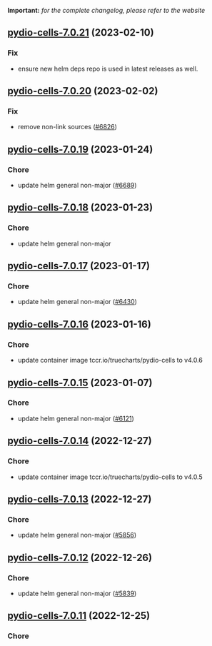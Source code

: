 **Important:**
*for the complete changelog, please refer to the website*




## [pydio-cells-7.0.21](https://github.com/truecharts/charts/compare/pydio-cells-7.0.20...pydio-cells-7.0.21) (2023-02-10)

### Fix

- ensure new helm deps repo is used in latest releases as well.
  
  


## [pydio-cells-7.0.20](https://github.com/truecharts/charts/compare/pydio-cells-7.0.19...pydio-cells-7.0.20) (2023-02-02)

### Fix

- remove non-link sources ([#6826](https://github.com/truecharts/charts/issues/6826))
  
  


## [pydio-cells-7.0.19](https://github.com/truecharts/charts/compare/pydio-cells-7.0.18...pydio-cells-7.0.19) (2023-01-24)

### Chore

- update helm general non-major ([#6689](https://github.com/truecharts/charts/issues/6689))
  
  


## [pydio-cells-7.0.18](https://github.com/truecharts/charts/compare/pydio-cells-7.0.17...pydio-cells-7.0.18) (2023-01-23)

### Chore

- update helm general non-major
  
  


## [pydio-cells-7.0.17](https://github.com/truecharts/charts/compare/pydio-cells-7.0.16...pydio-cells-7.0.17) (2023-01-17)

### Chore

- update helm general non-major ([#6430](https://github.com/truecharts/charts/issues/6430))
  
  


## [pydio-cells-7.0.16](https://github.com/truecharts/charts/compare/pydio-cells-7.0.15...pydio-cells-7.0.16) (2023-01-16)

### Chore

- update container image tccr.io/truecharts/pydio-cells to v4.0.6
  
  


## [pydio-cells-7.0.15](https://github.com/truecharts/charts/compare/pydio-cells-7.0.14...pydio-cells-7.0.15) (2023-01-07)

### Chore

- update helm general non-major ([#6121](https://github.com/truecharts/charts/issues/6121))
  
  


## [pydio-cells-7.0.14](https://github.com/truecharts/charts/compare/pydio-cells-7.0.13...pydio-cells-7.0.14) (2022-12-27)

### Chore

- update container image tccr.io/truecharts/pydio-cells to v4.0.5
  
  


## [pydio-cells-7.0.13](https://github.com/truecharts/charts/compare/pydio-cells-7.0.12...pydio-cells-7.0.13) (2022-12-27)

### Chore

- update helm general non-major ([#5856](https://github.com/truecharts/charts/issues/5856))
  
  


## [pydio-cells-7.0.12](https://github.com/truecharts/charts/compare/pydio-cells-7.0.11...pydio-cells-7.0.12) (2022-12-26)

### Chore

- update helm general non-major ([#5839](https://github.com/truecharts/charts/issues/5839))
  
  


## [pydio-cells-7.0.11](https://github.com/truecharts/charts/compare/pydio-cells-7.0.10...pydio-cells-7.0.11) (2022-12-25)

### Chore
